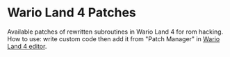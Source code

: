 # Wario Land 4 Patches
Available patches of rewritten subroutines in Wario Land 4 for rom hacking.  
How to use: write custom code then add it from "Patch Manager" in [Wario Land 4 editor](https://github.com/wario-land/WL4Editor).  
